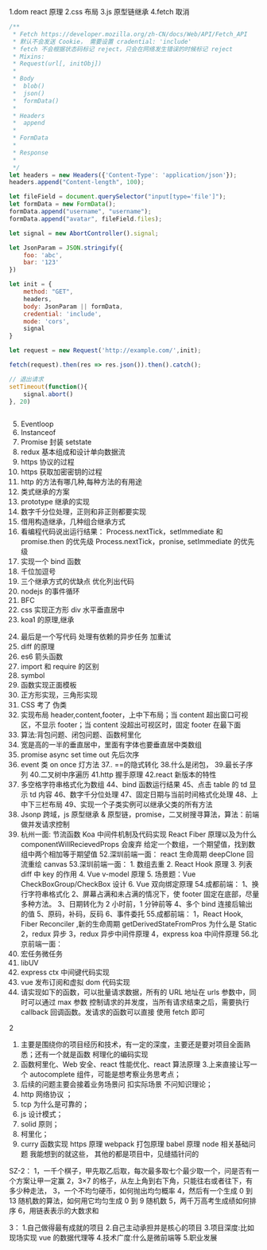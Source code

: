 1.dom react 原理
2.css 布局
3.js 原型链继承
4.fetch 取消
```js
/**
 * Fetch https://developer.mozilla.org/zh-CN/docs/Web/API/Fetch_API
 * 默认不会发送 Cookie， 需要设置 cradential: 'include'
 * fetch 不会根据状态码标记 reject，只会在网络发生错误的时候标记 reject
 * Mixins: 
 * Request(url[, initObj])
 * 
 * Body
 *  blob()
 *  json()
 *  formData()
 * 
 * Headers
 *  append
 * 
 * FormData
 * 
 * Response
 * 
 */
let headers = new Headers({'Content-Type': 'application/json'});
headers.append("Content-length", 100);

let fileField = document.querySelector("input[type='file']");
let formData = new FormData();
formData.append("username", "username");
formData.append("avatar", fileField.files);

let signal = new AbortController().signal;

let JsonParam = JSON.stringify({
    foo: 'abc',
    bar: '123'
})

let init = {
    method: "GET",
    headers,
    body: JsonParam || formData,
    credential: 'include',
    mode: 'cors',
    signal
}

let request = new Request('http://example.com/',init);

fetch(request).then(res => res.json()).then().catch();

// 退出请求
setTimeout(function(){
    signal.abort()
}, 20)
 
```
5. Eventloop
6. Instanceof
7. Promise 封装 setstate
8. redux 基本组成和设计单向数据流
9. https 协议的过程
10. https 获取加密密钥的过程
11. http 的方法有哪几种,每种方法的有用途 
12. 类式继承的方案
13. prototype 继承的实现 
14. 数字千分位处理，正则和非正则都要实现 
15. 借用构造继承，几种组合继承方式 
16. 看编程代码说出运行结果：
Process.nextTick，setImmediate 和 promise.then 的优先级
Process.nextTick，pronise, setImmediate 的优先级
17. 实现一个 bind 函数 
18. 千位加逗号 
19. 三个继承方式的优缺点 优化列出代码
20. nodejs 的事件循环
21. BFC
22. css 实现正方形 div 水平垂直居中
23. koa1 的原理,继承 
<!-- http://www.ruanyifeng.com/blog/2017/08/koa.html -->
24. 最后是一个写代码 处理有依赖的异步任务 加重试
25. diff 的原理
26. es6 箭头函数
27. import 和 require 的区别
28. symbol
29. 函数实现正面模板
30. 正方形实现，三角形实现
31. CSS 考了 伪类
32. 实现布局 header,content,footer，上中下布局；当 content 超出窗口可视区，不显示 footer；当 content 没超出可视区时，固定 footer 在最下面
33. 算法:背包问题、闭包问题、函数柯里化
34. 宽是高的一半的垂直居中，里面有字体也要垂直居中类数组
35. promise async set time out 先后次序
36. event 类 on once 灯方法
    37.. ==的隐式转化 38.什么是闭包， 39.最长子序列 40.二叉树中序遍历
    41.http 握手原理
    42.react 新版本的特性
37. 多空格字符串格式化为数组
    44、bind 函数运行结果
    45、点击 table 的 td 显示 td 内容
    46、数字千分位处理
    47、固定日期与当前时间格式化处理
    48、上中下三栏布局
    49、实现一个子类实例可以继承父类的所有方法
38. Jsonp 跨域，js 原型继承 & 原型链，promise，二叉树搜寻算法，算法：前端做并发请求控制
39. 杭州一面:
    节流函数
    Koa 中间件机制及代码实现
    React Fiber 原理以及为什么 componentWillRecievedProps 会废弃
    给定一个数组，一个期望值，找到数组中两个相加等于期望值 52.深圳前端一面：
    react 生命周期 deepClone 回流重绘 canvas 53.深圳前端一面： 1. 数组去重 2. React Hook 原理 3. 列表 diff 中 key 的作用 4. Vue v-model 原理 5. 场景题：Vue CheckBoxGroup/CheckBox 设计 6. Vue 双向绑定原理 54.成都前端：
    1、换行字符串格式化
    2、屏幕占满和未占满的情况下，使 footer 固定在底部，尽量多种方法。
    3、日期转化为 2 小时前，1 分钟前等
    4、多个 bind 连接后输出的值
    5、原码，补码，反码
    6、事件委托 55.成都前端：
    1，React Hook, Fiber Reconciler ,新的生命周期 getDerivedStateFromPros 为什么是 Static
    2，redux 异步
    3，redux 异步中间件原理
    4，express koa 中间件原理 56.北京前端一面：
40. 宏任务微任务
41. libUV
42. express ctx 中间键代码实现
43. vue 发布订阅和虚拟 dom 代码实现
44. 请实现如下的函数，可以批量请求数据，所有的 URL 地址在 urls 参数中，同时可以通过 max 参数 控制请求的并发度，当所有请求结束之后，需要执行 callback 回调函数。发请求的函数可以直接 使用 fetch 即可

2 
1. 主要是围绕你的项目经历和技术，有一定的深度，主要还是要对项目全面熟悉；还有一个就是函数 柯理化的编码实现
2. 函数柯里化、Web 安全、react 性能优化、react 算法原理 3.上来直接让写一个 autocomplete 组件，可能是想考察业务思考点；
3. 后续的问题主要会接着业务场景问 扣实际场景 不问知识理论；
4. http 网络协议 ；
5. tcp 为什么是可靠的；
6. js 设计模式；
7. solid 原则；
8. 柯里化；
9. curry 函数实现
   https 原理
   webpack 打包原理
   babel 原理
   node 相关基础问题
   我能想到的就这些， 其他的都是项目中，见缝插针问的

SZ-2：
1，一千个棋子，甲先取乙后取，每次最多取七个最少取一个，问是否有一个方案让甲一定赢
2，3×7 的格子，从左上角到右下角，只能往右或者往下，有多少种走法，
3，一个不均匀硬币，如何抛出均匀概率
4，然后有一个生成 0 到 13 随机数的算法，如何用它均匀生成 0 到 9 随机数
5，两千万高考生成绩如何排序
6，用链表表示的大数求和

3： 1.自己做得最有成就的项目 2.自己主动承担并是核心的项目 3.项目深度:比如现场实现 vue 的数据代理等 4.技术广度:什么是微前端等 5.职业发展
